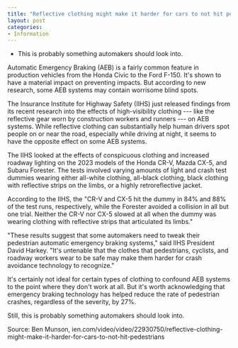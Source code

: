```yaml
---
title: "Reflective clothing might make it harder for cars to not hit pedestrians"
layout: post
categories:
- Information
---
```


- This is probably something automakers should look into.

Automatic Emergency Braking (AEB) is a fairly common feature in production vehicles from the Honda Civic to the Ford F-150. It's shown to have a material impact on preventing impacts. But according to new research, some AEB systems may contain worrisome blind spots.

The Insurance Institute for Highway Safety (IIHS) just released findings from its recent research into the effects of high-visibility clothing --- like the reflective gear worn by construction workers and runners --- on AEB systems. While reflective clothing can substantially help human drivers spot people on or near the road, especially while driving at night, it seems to have the opposite effect on some AEB systems.

The IIHS looked at the effects of conspicuous clothing and increased roadway lighting on the 2023 models of the Honda CR-V, Mazda CX-5, and Subaru Forester. The tests involved varying amounts of light and crash test dummies wearing either all-white clothing, all-black clothing, black clothing with reflective strips on the limbs, or a highly retroreflective jacket.

According to the IIHS, the "CR-V and CX-5 hit the dummy in 84% and 88% of the test runs, respectively, while the Forester avoided a collision in all but one trial. Neither the CR-V nor CX-5 slowed at all when the dummy was wearing clothing with reflective strips that articulated its limbs."

"These results suggest that some automakers need to tweak their pedestrian automatic emergency braking systems," said IIHS President David Harkey. "It's untenable that the clothes that pedestrians, cyclists, and roadway workers wear to be safe may make them harder for crash avoidance technology to recognize."

It's certainly not ideal for certain types of clothing to confound AEB systems to the point where they don't work at all. But it's worth acknowledging that emergency braking technology has helped reduce the rate of pedestrian crashes, regardless of the severity, by 27%.

Still, this is probably something automakers should look into.

Source: Ben Munson, ien.com/video/video/22930750/reflective-clothing-might-make-it-harder-for-cars-to-not-hit-pedestrians
